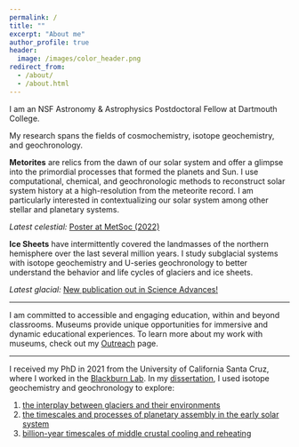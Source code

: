 ```yaml
---
permalink: /
title: ""
excerpt: "About me"
author_profile: true
header:
  image: /images/color_header.png
redirect_from: 
  - /about/
  - /about.html
---
```

I am an NSF Astronomy & Astrophysics Postdoctoral Fellow at Dartmouth College.

My research spans the fields of cosmochemistry, isotope geochemistry, and geochronology. 

**Metorites** are relics from the dawn of our solar system and offer a glimpse into the primordial processes that formed the planets and Sun. I use computational, chemical, and geochronologic methods to reconstruct solar system history at a high-resolution from the meteorite record. I am particularly interested in contextualizing our solar system among other stellar and planetary systems.

<em>Latest celestial:</em> [Poster at MetSoc (2022)](../files/Edwards_metsoc22.pdf)

**Ice Sheets** have intermittently covered the landmasses of the northern hemisphere over the last several million years. I study subglacial systems with isotope geochemistry and U-series geochronology to better understand the behavior and life cycles of glaciers and ice sheets.

<em>Latest glacial:</em> [New publication out in Science Advances!](https://www.science.org/doi/10.1126/sciadv.abp9329)

---
I am committed to accessible and engaging education, within and beyond classrooms. Museums provide unique opportunities for immersive and dynamic educational experiences. To learn more about my work with museums, check out my [Outreach](outreach.md) page. 

---
I received my PhD in 2021 from the University of California Santa Cruz, where I worked in the [Blackburn Lab](https://ucscgeochronology.sites.ucsc.edu/). In my [dissertation](https://escholarship.org/uc/item/0vp7r59z), I used isotope geochemistry and geochronology to explore:
1. [the interplay between glaciers and their environments](../_research/res-2-subglacial.md)  
2. [the timescales and processes of planetary assembly in the early solar system](../_research/res-3-chondrite.md)
3. [billion-year timescales of middle crustal cooling and reheating](../_research/res-4-thermochron.md)

